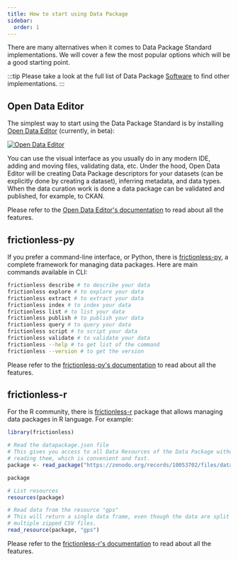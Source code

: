 ```yaml
---
title: How to start using Data Package
sidebar:
  order: 1
---
```


There are many alternatives when it comes to Data Package Standard implementations. We will cover a few the most popular options which will be a good starting point.

:::tip
Please take a look at the full list of Data Package [Software](../../standard/software/) to find other implementations.
:::

## Open Data Editor

The simplest way to start using the Data Package Standard is by installing [Open Data Editor](https://opendataeditor.okfn.org/) (currently, in beta):

[![Open Data Editor](../../../assets/software/ode.png)](https://opendataeditor.okfn.org)

You can use the visual interface as you usually do in any modern IDE, adding and moving files, validating data, etc. Under the hood, Open Data Editor will be creating Data Package descriptors for your datasets (can be explicitly done by creating a dataset), inferring metadata, and data types. When the data curation work is done a data package can be validated and published, for example, to CKAN.

Please refer to the [Open Data Editor's documentation](https://opendataeditor.okfn.org) to read about all the features.

## frictionless-py

If you prefer a command-line interface, or Python, there is [frictionless-py](https://framework.frictionlessdata.io/), a complete framework for managing data packages. Here are main commands available in CLI:

```bash
frictionless describe # to describe your data
frictionless explore # to explore your data
frictionless extract # to extract your data
frictionless index # to index your data
frictionless list # to list your data
frictionless publish # to publish your data
frictionless query # to query your data
frictionless script # to script your data
frictionless validate # to validate your data
frictionless --help # to get list of the command
frictionless --version # to get the version
```

Please refer to the [frictionless-py's documentation](https://framework.frictionlessdata.io/) to read about all the features.

## frictionless-r

For the R community, there is [frictionless-r](https://docs.ropensci.org/frictionless/) package that allows managing data packages in R language. For example:

```r
library(frictionless)

# Read the datapackage.json file
# This gives you access to all Data Resources of the Data Package without
# reading them, which is convenient and fast.
package <- read_package("https://zenodo.org/records/10053702/files/datapackage.json")

package

# List resources
resources(package)

# Read data from the resource "gps"
# This will return a single data frame, even though the data are split over
# multiple zipped CSV files.
read_resource(package, "gps")
```

Please refer to the [frictionless-r's documentation](https://docs.ropensci.org/frictionless/) to read about all the features.
